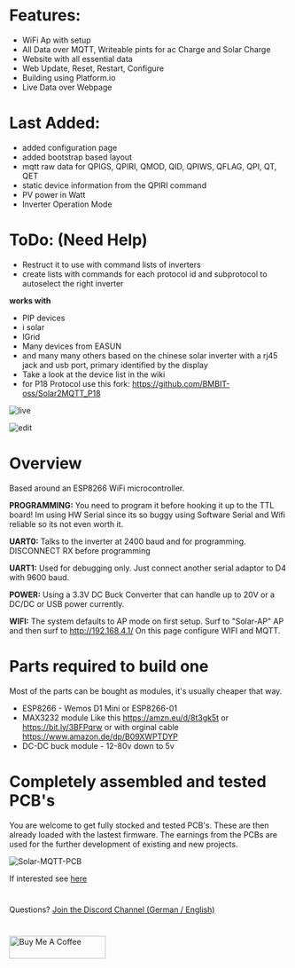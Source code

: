 # Features:
- WiFi Ap with setup
- All Data over MQTT, Writeable pints for ac Charge and Solar Charge
- Website with all essential data
- Web Update, Reset, Restart, Configure
- Building using Platform.io
- Live Data over Webpage

# Last Added:
- added configuration page
- added bootstrap based layout
- mqtt raw data for QPIGS, QPIRI, QMOD, QID, QPIWS, QFLAG, QPI, QT, QET
- static device information from the QPIRI command
- PV power in Watt
- Inverter Operation Mode

# ToDo: (Need Help)
- Restruct it to use with command lists of inverters
- create lists with commands for each protocol id and subprotocol to autoselect the right inverter

**works with**
- PIP devices
- i solar 
- IGrid
- Many devices from EASUN
- and many many others based on the chinese solar inverter with a rj45 jack and usb port, primary identified by the display
- Take a look at the device list in the wiki
- for P18 Protocol use this fork: https://github.com/BMBIT-oss/Solar2MQTT_P18



![live](https://user-images.githubusercontent.com/44615614/139434909-d735c268-9cd7-4382-b100-d9d965da1500.jpg)

![edit](https://user-images.githubusercontent.com/44615614/139434941-79c6c013-d745-4eb1-adcc-4e0fd89dd4c3.jpg)


# Overview
Based around an ESP8266 WiFi microcontroller.

**PROGRAMMING:** You need to program it before hooking it up to the TTL board! Im using HW Serial since its so buggy using Software Serial and Wifi reliable so its not even worth it.


**UART0:** Talks to the inverter at 2400 baud and for programming. DISCONNECT RX before programming

**UART1:** Used for debugging only. Just connect another serial adaptor to D4 with 9600 baud.


**POWER:** Using a 3.3V DC Buck Converter that can handle up to 20V or a DC/DC or USB power currently.

**WIFI:** The system defaults to AP mode on first setup. Surf to "Solar-AP" AP and then surf to http://192.168.4.1/ On this page configure WIFI and MQTT.


# Parts required to build one

Most of the parts can be bought as modules, it's usually cheaper that way.

- ESP8266 - Wemos D1 Mini or ESP8266-01
- MAX3232 module Like this https://amzn.eu/d/8t3gk5t or https://bit.ly/3BFPqrw or with orginal cable https://www.amazon.de/dp/B09XWPTDYP
- DC-DC buck module - 12-80v down to 5v

# Completely assembled and tested PCB's

You are welcome to get fully stocked and tested PCB's. These are then already loaded with the lastest firmware. The earnings from the PCBs are used for the further development of existing and new projects.

![Solar-MQTT-PCB](https://user-images.githubusercontent.com/17761850/233859179-cc9c9075-b88a-4f38-b804-bc0f409cf8ce.png)

If interested see [here](https://all-solutions.store)

#
Questions?
[Join the Discord Channel (German / English)](https://discord.gg/pAArqVsVS4)

#
[<img src="https://cdn.buymeacoffee.com/buttons/default-orange.png" alt="Buy Me A Coffee" height="41" width="174"/>](https://donate.softwarecrash.de)
